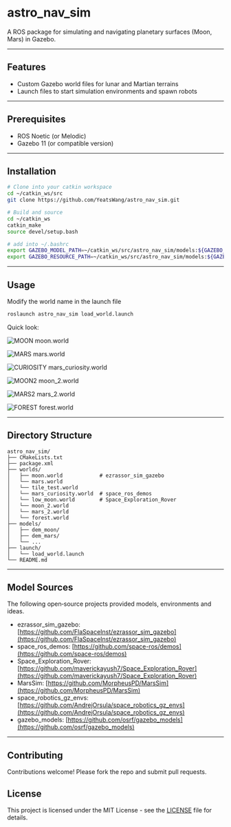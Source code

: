 # astro_nav_sim

A ROS package for simulating and navigating planetary surfaces (Moon, Mars) in Gazebo.

---

## Features

* Custom Gazebo world files for lunar and Martian terrains
* Launch files to start simulation environments and spawn robots

---

## Prerequisites

* ROS Noetic (or Melodic)
* Gazebo 11 (or compatible version)


---

## Installation

```bash
# Clone into your catkin workspace
cd ~/catkin_ws/src
git clone https://github.com/YeatsWang/astro_nav_sim.git

# Build and source
cd ~/catkin_ws
catkin_make
source devel/setup.bash

# add into ~/.bashrc
export GAZEBO_MODEL_PATH=~/catkin_ws/src/astro_nav_sim/models:${GAZEBO_MODEL_PATH}
export GAZEBO_RESOURCE_PATH=~/catkin_ws/src/astro_nav_sim/models:${GAZEBO_RESOURCE_PATH}
```

---


## Usage

Modify the world name in the launch file
```bash
roslaunch astro_nav_sim load_world.launch
````
Quick look:

![MOON](docs/images/moon.png)
moon.world

![MARS](docs/images/mars.png)
mars.world

![CURIOSITY](docs/images/curiosity.png)
mars_curiosity.world

![MOON2](docs/images/moon_2.png)
moon_2.world

![MARS2](docs/images/mars_2.png)
mars_2.world

![FOREST](docs/images/forest.png)
forest.world

---

## Directory Structure
```
astro_nav_sim/
├── CMakeLists.txt
├── package.xml
├── worlds/
│   ├── moon.world            # ezrassor_sim_gazebo
│   └── mars.world
│   └── tile_test.world
│   └── mars_curiosity.world  # space_ros_demos
│   └── low_moon.world        # Space_Exploration_Rover
│   └── moon_2.world
│   └── mars_2.world
│   └── forest.world
├── models/
│   ├── dem_moon/
│   ├── dem_mars/
│   └── ...
├── launch/
│   └── load_world.launch
└── README.md
```


---

## Model Sources

The following open‑source projects provided models, environments and ideas.

* ezrassor_sim_gazebo: [https://github.com/FlaSpaceInst/ezrassor_sim_gazebo](https://github.com/FlaSpaceInst/ezrassor_sim_gazebo)
* space_ros_demos: [https://github.com/space-ros/demos](https://github.com/space-ros/demos)
* Space_Exploration_Rover: [https://github.com/maverickayush7/Space_Exploration_Rover](https://github.com/maverickayush7/Space_Exploration_Rover)
* MarsSim: [https://github.com/MorpheusPD/MarsSim](https://github.com/MorpheusPD/MarsSim)
* space_robotics_gz_envs: [https://github.com/AndrejOrsula/space_robotics_gz_envs](https://github.com/AndrejOrsula/space_robotics_gz_envs)
* gazebo_models: [https://github.com/osrf/gazebo_models](https://github.com/osrf/gazebo_models)

---

## Contributing

Contributions welcome! Please fork the repo and submit pull requests.

## License

This project is licensed under the MIT License - see the [LICENSE](LICENSE) file for details.